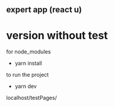 ## expert app (react u)

# version without test

for node_modules <br>
- yarn install <br>

to run the project <br>
- yarn dev 

localhost/testPages/